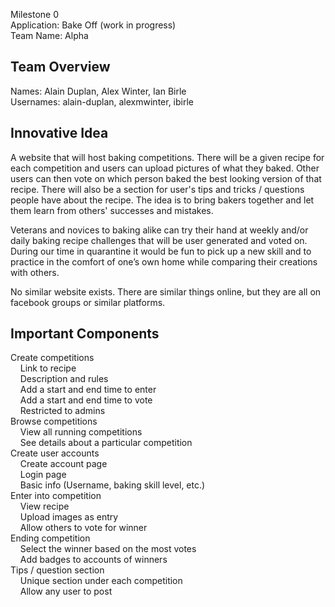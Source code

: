 Milestone 0  
Application: Bake Off (work in progress)  
Team Name: Alpha  


## Team Overview

Names: Alain Duplan, Alex Winter, Ian Birle  
Usernames: alain-duplan, alexmwinter, ibirle

## Innovative Idea

A website that will host baking competitions. There will be a given recipe for each competition and users can upload pictures of what they baked. Other users can then vote on which person baked the best looking version of that recipe. There will also be a section for user's tips and tricks / questions people have about the recipe. The idea is to bring bakers together and let them learn from others' successes and mistakes.

Veterans and novices to baking alike can try their hand at weekly and/or daily baking recipe challenges that will be user generated and voted on. During our time in quarantine it would be fun to pick up a new skill and to practice in the comfort of one’s own home while comparing their creations with others.

No similar website exists. There are similar things online, but they are all on facebook groups or similar platforms.

## Important Components

Create competitions  
&nbsp;&nbsp;&nbsp;&nbsp;Link to recipe  
&nbsp;&nbsp;&nbsp;&nbsp;Description and rules  
&nbsp;&nbsp;&nbsp;&nbsp;Add a start and end time to enter  
&nbsp;&nbsp;&nbsp;&nbsp;Add a start and end time to vote  
&nbsp;&nbsp;&nbsp;&nbsp;Restricted to admins  
Browse competitions  
&nbsp;&nbsp;&nbsp;&nbsp;View all running competitions  
&nbsp;&nbsp;&nbsp;&nbsp;See details about a particular competition  
Create user accounts  
&nbsp;&nbsp;&nbsp;&nbsp;Create account page  
&nbsp;&nbsp;&nbsp;&nbsp;Login page  
&nbsp;&nbsp;&nbsp;&nbsp;Basic info (Username, baking skill level, etc.)  
Enter into competition  
&nbsp;&nbsp;&nbsp;&nbsp;View recipe  
&nbsp;&nbsp;&nbsp;&nbsp;Upload images as entry  
&nbsp;&nbsp;&nbsp;&nbsp;Allow others to vote for winner  
Ending competition  
&nbsp;&nbsp;&nbsp;&nbsp;Select the winner based on  the most votes  
&nbsp;&nbsp;&nbsp;&nbsp;Add badges to accounts of winners  
Tips / question section  
&nbsp;&nbsp;&nbsp;&nbsp;Unique section under each competition  
&nbsp;&nbsp;&nbsp;&nbsp;Allow any user to post  

